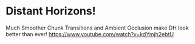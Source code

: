# Distant Horizons!
Much Smoother Chunk Transitions and Ambient Occlusion make DH look better than ever!
https://www.youtube.com/watch?v=kdYmjh2ebtU
